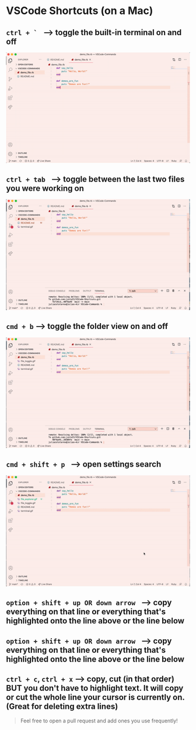 # VSCode Shortcuts (on a Mac)

## ```ctrl + ` ``` --> toggle the built-in terminal on and off
  
![](terminal.gif)

## ```ctrl + tab ``` --> toggle between the last two files you were working on

![](file_toggle.gif)

## ```cmd + b``` --> toggle the folder view on and off

![](file_explorer.gif)

## ```cmd + shift + p ``` --> open settings search

![](settings.gif)

## ```option + shift + up OR down arrow ``` --> copy everything on that line or everything that's highlighted onto the line above or the line below
## ```option + shift + up OR down arrow ``` --> copy everything on that line or everything that's highlighted onto the line above or the line below
## ```ctrl + c```, ```ctrl + x``` --> copy, cut (in that order) BUT you don't have to highlight text. It will copy or cut the whole line your cursor is currently on. (Great for deleting extra lines)


> Feel free to open a pull request and add ones you use frequently!